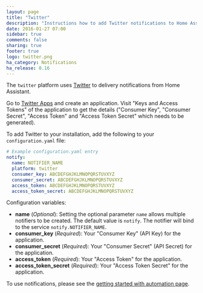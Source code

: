 ```yaml
---
layout: page
title: "Twitter"
description: "Instructions how to add Twitter notifications to Home Assistant."
date: 2016-01-27 07:00
sidebar: true
comments: false
sharing: true
footer: true
logo: twitter.png
ha_category: Notifications
ha_release: 0.16
---
```



The `twitter` platform uses [Twitter](https://twitter.com) to delivery notifications from Home Assistant.

Go to [Twitter Apps](https://apps.twitter.com/app/new) and create an application. Visit "Keys and Access Tokens" of the application to get the details ("Consumer Key", "Consumer Secret", "Access Token" and "Access Token Secret" which needs to be generated).

To add Twitter to your installation, add the following to your `configuration.yaml` file:

```yaml
# Example configuration.yaml entry
notify:
  name: NOTIFIER_NAME
  platform: twitter
  consumer_key: ABCDEFGHJKLMNOPQRSTUVXYZ
  consumer_secret: ABCDEFGHJKLMNOPQRSTUVXYZ
  access_token: ABCDEFGHJKLMNOPQRSTUVXYZ
  access_token_secret: ABCDEFGHJKLMNOPQRSTUVXYZ
```

Configuration variables:

- **name** (*Optional*): Setting the optional parameter `name` allows multiple notifiers to be created. The default value is `notify`. The notifier will bind to the service `notify.NOTIFIER_NAME`.
- **consumer_key** (*Required*): Your "Consumer Key" (API Key) for the application.
- **consumer_secret** (*Required*): Your "Consumer Secret" (API Secret) for the application.
- **access_token** (*Required*): Your "Access Token" for the application.
- **access_token_secret** (*Required*): Your "Access Token Secret" for the application.

To use notifications, please see the [getting started with automation page](/getting-started/automation/).
